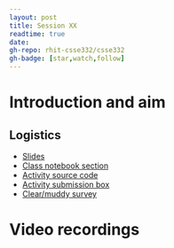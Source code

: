 ```yaml
---
layout: post
title: Session XX
readtime: true
date: 
gh-repo: rhit-csse332/csse332
gh-badge: [star,watch,follow]
---
```


# Introduction and aim


## Logistics

- [Slides]()
- [Class notebook section]()
- [Activity source code]()
- [Activity submission box]()
- [Clear/muddy survey]()

# Video recordings


